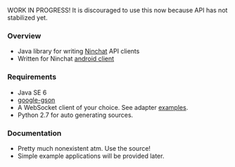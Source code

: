 WORK IN PROGRESS! It is discouraged to use this now because API has not stabilized yet.

### Overview

- Java library for writing [Ninchat](http://ninchat.com) API clients
- Written for Ninchat [android client](https://play.google.com/store/apps/details?id=com.ninchat.client.android)

### Requirements

- Java SE 6
- [google-gson](http://code.google.com/p/google-gson/)
- A WebSocket client of your choice. See adapter [examples](doc/WebsocketAdapters/).
- Python 2.7 for auto generating sources.

### Documentation

- Pretty much nonexistent atm. Use the source!
- Simple example applications will be provided later.

